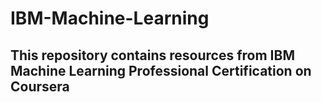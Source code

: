 # IBM-Machine-Learning
## This repository contains resources from IBM Machine Learning Professional Certification on Coursera
